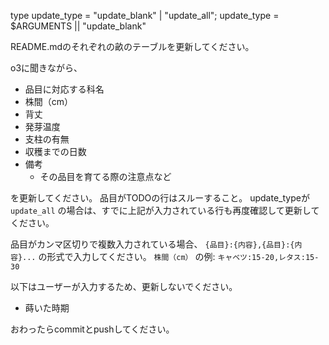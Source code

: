type update_type = "update_blank" | "update_all";
update_type = $ARGUMENTS || "update_blank"

README.mdのそれぞれの畝のテーブルを更新してください。

o3に聞きながら、

- 品目に対応する科名
- 株間（cm）
- 背丈
- 発芽温度
- 支柱の有無
- 収穫までの日数
- 備考
  - その品目を育てる際の注意点など

を更新してください。
品目がTODOの行はスルーすること。
update_typeが `update_all` の場合は、すでに上記が入力されている行も再度確認して更新してください。

品目がカンマ区切りで複数入力されている場合、 `{品目}:{内容},{品目}:{内容}...` の形式で入力してください。
`株間（cm）` の例: `キャベツ:15-20,レタス:15-30`

以下はユーザーが入力するため、更新しないでください。

- 蒔いた時期

おわったらcommitとpushしてください。
